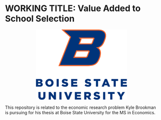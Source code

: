 # WORKING TITLE: Value Added to School Selection

<p align="center">
  <img src="https://github.com/ChristopherDaigle/Academic_Research/blob/master/value_added_school_selection/bsu_logo.png" width="300" />
</p>

This repository is related to the economic research problem Kyle Brookman is pursuing for his thesis at Boise State University for the MS in Economics.
